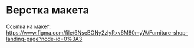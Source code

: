 # Верстка макета
Ссылка на макет: https://www.figma.com/file/6NseBONy2zlyRxv6M80myW/Furniture-shop-landing-page?node-id=0%3A3